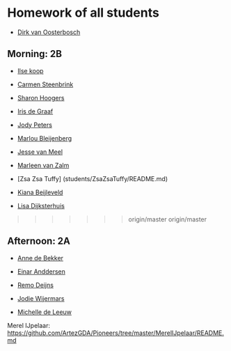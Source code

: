 # Homework of all students

- [Dirk van Oosterbosch](Students/Dirk/README.md)

## Morning: 2B
- [Ilse koop](Students/IlseKoop/README.md)

- [Carmen Steenbrink](Students/CarmenSteenbrink/README.md)

- [Sharon Hoogers](Students/SharonHoogers/README.md)

- [Iris de Graaf](Students/IrisdeGraaf/README.md)

- [Jody Peters](students/JodyPeters/README.md)

- [Marlou Bleijenberg](Students/MarlouBleijenberg/README.md)

- [Jesse van Meel](Students/JessevanMeel/README.md)

- [Marleen van Zalm](Students/Marleenvanzalm/readme.md)

- [Zsa Zsa Tuffy] (students/ZsaZsaTuffy/README.md)

- [Kiana Beijleveld](Students/KianaBeijleveld/readme.md)

- [Lisa Dijksterhuis](Students/LisaDijksterhuis/readme.md)

>>>>>>> origin/master
>>>>>>> origin/master



## Afternoon: 2A

- [Anne de Bekker](Students/annedebekker/README.md)

- [Einar Anddersen](Students/EinarAndersen/README.md)

- [Remo Deijns](Students/RemoDeijns/README.md)

- [Jodie Wijermars](Students/Jodie/README.md)

- [Michelle de Leeuw](Students/MichelledeLeeuw/README.md)

Merel IJpelaar: https://github.com/ArtezGDA/Pioneers/tree/master/MerelIJpelaar/README.md

